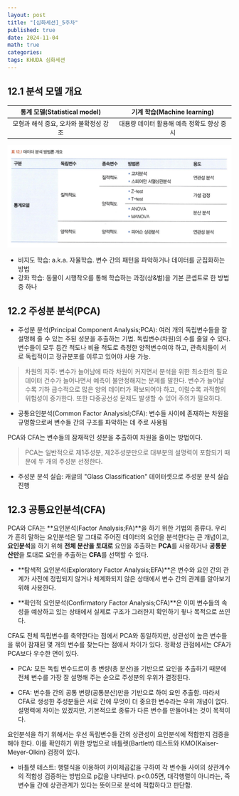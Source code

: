 ```yaml
---
layout: post
title: "[심화세션]_5주차"
published: true
date: 2024-11-04
math: true
categories: 
tags: KHUDA 심화세션
---
```


## 12.1 분석 모델 개요

| 통계 모델(Statistical model) | 기계 학습(Machine learning) |
|:---:|:---:|
| 모형과 해석 중요, 오차와 불확정성 강조 | 대용량 데이터 활용해 예측 정확도 향상 중시 |


![img1](assets/img/DBRS_week5/img1.png)

- 비지도 학습: a.k.a. 자율학습. 변수 간의 패턴을 파악하거나 데이터를 군집화하는 방법
- 강화 학습: 동물이 시행착오를 통해 학습하는 과정(상&벌)을 기본 콘셉트로 한 방법 중 하나


## 12.2 주성분 분석(PCA)

- 주성분 분석(Principal Component Analysis;PCA): 여러 개의 독립변수들을 잘 설명해 줄 수 있는 주된 성분을 추출하는 기법. 독립변수(차원)의 수를 줄일 수 있다. 변수들이 모두 등간 척도나 비율 척도로 측정한 양적변수여야 하고, 관측치들이 서로 독립적이고 정규분포를 이루고 있어야 사용 가능.

> 차원의 저주: 변수가 늘어남에 따라 차원이 커지면서 분석을 위한 최소한의 필요 데이터 건수가 늘어나면서 예측이 불안정해지는 문제를 말한다. 변수가 늘어날 수록 기하 급수적으로 많은 양의 데이터가 확보되어야 하고, 이럴수록 과적합의 위험성이 증가한다. 또한 다중공선성 문제도 발생할 수 있어 주의가 필요하다. 

- 공통요인분석(Common Factor Analysisl;CFA): 변수들 사이에 존재하는 차원을 규명함으로써 변수들 간의 구조를 파악하는 데 주로 사용됨

PCA와 CFA는 변수들의 잠재적인 성분을 추출하여 차원을 줄이는 방법이다. 

>PCA는 일반적으로 제1주성분, 제2주성분만으로 대부분의 설명력이 포함되기 때문에 두 개의 주성분 선정한다. 

- 주성분 분석 실습: 캐글의 "Glass Classification" 데이터셋으로 주성분 분석 실습 진행


## 12.3 공통요인분석(CFA)

PCA와 CFA는 **요인분석(Factor Analysis;FA)**을 하기 위한 기법의 종류다. 우리가 흔히 말하는 요인분석은 말 그대로 주어진 데이터의 요인을 분석한다는 큰 개념이고, **요인분석**을 하기 위해 **전체 분산을 토대로** 요인을 추출하는 **PCA**를 사용하거나 **공통분산만**을 토대로 요인을 추출하는 **CFA**를 선택할 수 있다. 

- **탐색적 요인분석(Exploratory Factor Analysis;EFA)**은 변수와 요인 간의 관계가 사전에 정립되지 않거나 체계화되지 않은 상태에서 변수 간의 관계를 알아보기 위해 사용한다. 

- **확인적 요인분석(Confirmatory Factor Analysis;CFA)**은 이미 변수들의 속성을 예상하고 있는 상태에서 실제로 구조가 그러한지 확인하기 윟나 목적으로 쓰인다. 

CFA도 전체 독립변수를 축약한다는 점에서 PCA와 동일하지만, 상관성이 높은 변수들을 묶어 잠재된 몇 개의 변수를 찾는다는 점에서 차이가 있다. 정확성 관점에서는 CFA가 PCA보다 우수한 면이 있다. 

- PCA: 모든 독립 변수드르이 총 변량(총 분산)을 기반으로 요인을 추출하기 때문에 전체 변수를 가장 잘 설명해 주는 순으로 주성분의 우위가 결정된다. 

- CFA: 변수들 간의 공통 변량(공통분산)만을 기반으로 하여 요인 추출함. 따라서 CFA로 생성한 주성분들은 서로 간에 무엇이 더 중요한 변수라는 우위 개념이 없다. 설명력에 차이는 있겠지만, 기본적으로 종류가 다른 변수를 만들어내는 것이 목적이다. 

요인분석을 하기 위해서는 우선 독립변수들 간의 상관성이 요인분석에 적합한지 검증을 해야 한다. 이를 확인하기 위한 방법으로 바틀렛(Bartlett) 테스트와 KMO(Kaiser-Meyer-Olkin) 검정이 있다. 

- 바틀렛 테스트: 행렬식을 이용하여 카이제곱값을 구하여 각 변수들 사이의 상관계수의 적합성 검증하는 방법으로 p값을 나타낸다. p<0.05면, 대각행렬이 아니라는, 즉 변수들 간에 상관관계가 있다는 뜻이므로 분석에 적합하다고 판단함. 
